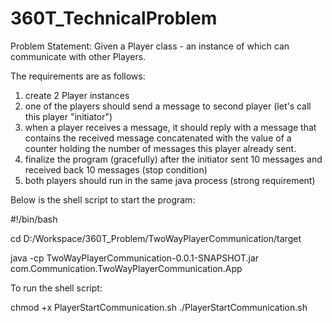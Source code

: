 # 360T_TechnicalProblem
Problem Statement:
Given a Player class - an instance of which can communicate with other Players.

The requirements are as follows:

1. create 2 Player instances
2. one of the players should send a message to second player (let's call this player "initiator")
3. when a player receives a message, it should reply with a message that contains the received message concatenated with the value of a counter holding the number of messages this player already sent.
4. finalize the program (gracefully) after the initiator sent 10 messages and received back 10 messages (stop condition)
5. both players should run in the same java process (strong requirement)

Below is the shell script to start the program:

#!/bin/bash

cd D:/Workspace/360T_Problem/TwoWayPlayerCommunication/target

java -cp TwoWayPlayerCommunication-0.0.1-SNAPSHOT.jar com.Communication.TwoWayPlayerCommunication.App

To run the shell script:

chmod +x PlayerStartCommunication.sh
./PlayerStartCommunication.sh


